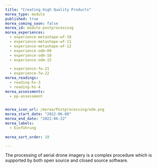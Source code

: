 ```yaml
---
title: "Creating High Quality Products"
morea_type: module
published: true
morea_coming_soon: false
morea_id: module-postprocessing
morea_experiences:
  - experience-metashape-wf-10
  - experience-metashape-wf-11 
  - experience-metashape-wf-12   
  - experience-odm-09
  - experience-odm-10
  - experience-odm-15

  - experience-fw-21
  - experience-fw-22
morea_readings:  
  - reading-hs-3
  - reading-hs-4 
morea_assessments:    
  - pp-assessment

  
morea_icon_url: /morea/Postprocessing/odm.png
morea_start_date: "2022-06-08"
morea_end_date: "2022-06-22"
morea_labels: 
  - Einführung
  
morea_sort_order: 10

---
```


 The processing of aerial drone imagery is a complex procedure which is supported by both open source and closed source software.
